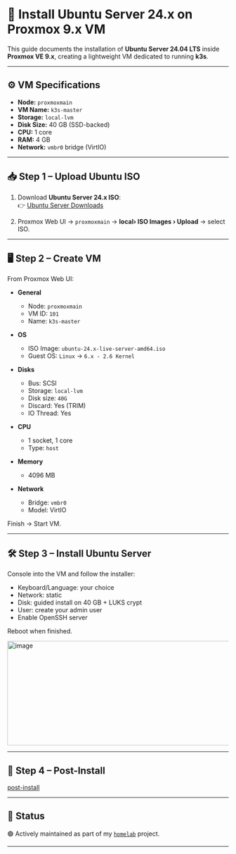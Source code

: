 # 🐧 Install Ubuntu Server 24.x on Proxmox 9.x VM

This guide documents the installation of **Ubuntu Server 24.04 LTS** inside **Proxmox VE 9.x**, creating a lightweight VM dedicated to running **k3s**.

---

## ⚙️ VM Specifications

- **Node:** `proxmoxmain`  
- **VM Name:** `k3s-master`  
- **Storage:** `local-lvm`  
- **Disk Size:** 40 GB (SSD-backed)  
- **CPU:** 1 core  
- **RAM:** 4 GB  
- **Network:** `vmbr0` bridge (VirtIO)  

---

## 📥 Step 1 – Upload Ubuntu ISO

1. Download **Ubuntu Server 24.x ISO**:  
   👉 [Ubuntu Server Downloads](https://ubuntu.com/download/server)

2. Proxmox Web UI → `proxmoxmain` → **local› ISO Images › Upload** → select ISO.

---

## 🖥️ Step 2 – Create VM

From Proxmox Web UI:

- **General**
  - Node: `proxmoxmain`
  - VM ID: `101`
  - Name: `k3s-master`

- **OS**
  - ISO Image: `ubuntu-24.x-live-server-amd64.iso`
  - Guest OS: `Linux` → `6.x - 2.6 Kernel`

- **Disks**
  - Bus: SCSI  
  - Storage: `local-lvm`  
  - Disk size: `40G`  
  - Discard: Yes (TRIM)  
  - IO Thread: Yes  

- **CPU**
  - 1 socket, 1 core  
  - Type: `host`

- **Memory**
  - 4096 MB

- **Network**
  - Bridge: `vmbr0`  
  - Model: VirtIO

Finish → Start VM.

---

## 🛠️ Step 3 – Install Ubuntu Server

Console into the VM and follow the installer:

- Keyboard/Language: your choice  
- Network: static 
- Disk: guided install on 40 GB + LUKS crypt  
- User: create your admin user  
- Enable OpenSSH server  

Reboot when finished.

<img width="668" height="237" alt="image" src="https://github.com/user-attachments/assets/b8bf6eca-b9a5-4717-9c00-b352f9750f6c" />

---

## 🔧 Step 4 – Post-Install

[post-install](https://github.com/raoulmoise/homelab/blob/main/proxmox-setup/vm-layout/ubuntu-server-setup/post-install.md)

---

## 🚧 Status

🟢 Actively maintained as part of my [`homelab`](https://github.com/raoulmoise/homelab) project.

---

